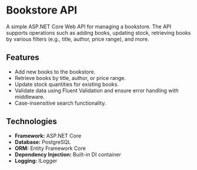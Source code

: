 # Bookstore API

A simple ASP.NET Core Web API for managing a bookstore. The API supports operations such as adding books, updating stock, retrieving books by various filters (e.g., title, author, price range), and more.

## Features

- Add new books to the bookstore.
- Retrieve books by title, author, or price range.
- Update stock quantities for existing books.
- Validate data using Fluent Validation and ensure error handling with middleware.
- Case-insensitive search functionality.

## Technologies

- **Framework:** ASP.NET Core
- **Database:** PostgreSQL
- **ORM:** Entity Framework Core
- **Dependency Injection:** Built-in DI container
- **Logging:** ILogger
